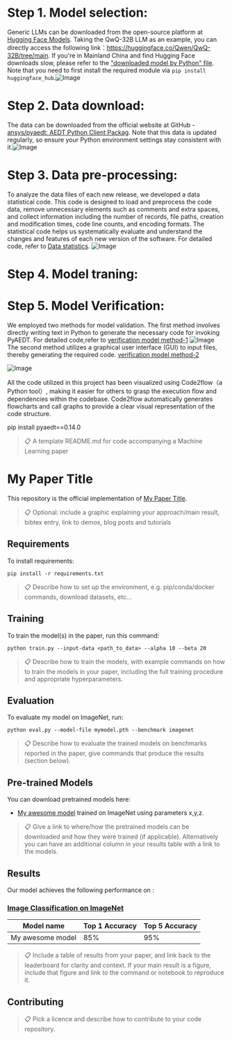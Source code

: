 
# Step 1. Model selection:
Generic LLMs can be downloaded from the open-source platform at [Hugging Face Models](https://huggingface.co/models). Taking the QwQ-32B LLM as an example, you can directly access the following link：https://huggingface.co/Qwen/QwQ-32B/tree/main.
If you're in Mainland China and find Hugging Face downloads slow, please refer to the ["downloaded model by Python" file](https://github.com/baikediguo/3D-Chiplet-model/blob/main/downloaded%20model%20by%20Python). Note that you need to first install the required module via `pip install huggingface_hub`.![Image](https://github.com/user-attachments/assets/337095fd-9b12-4806-abfe-fc3b29f5657e)

# Step 2. Data download:
 The data can be downloaded from the official website at GitHub - [ansys/pyaedt: AEDT Python Client Packag](https://github.com/ansys/pyaedt/tree/main). Note that this data is updated regularly, so ensure your Python environment settings stay consistent with it.![Image](https://github.com/user-attachments/assets/fa267869-9a09-432c-99b4-c8d6588b808e)

# Step 3. Data pre-processing:
To analyze the data files of each new release, we developed a data statistical code. This code is designed to load and preprocess the code data, remove unnecessary elements such as comments and extra spaces, and collect information including the number of records, file paths, creation and modification times, code line counts, and encoding formats. The statistical code helps us systematically evaluate and understand the changes and features of each new version of the software. 
For detailed code, refer to [Data statistics](https://github.com/baikediguo/3D-Chiplet-model/blob/main/Data%20%20statistics). ![Image](https://github.com/user-attachments/assets/2294b1ef-dd30-44ae-a020-28c9a3f880f4)

# Step 4. Model traning:

# Step 5. Model Verification:
We employed two methods for model validation. The first method involves directly writing text in Python to generate the necessary code for invoking PyAEDT. For detailed code,refer to [verification model method-1](https://github.com/baikediguo/3D-Chiplet-model/blob/main/verification%20model%20method-1) ![Image](https://github.com/user-attachments/assets/eca3ff1d-2153-4f3b-a28b-35101cbdc8da)
The second method utilizes a graphical user interface (GUI) to input files, thereby generating the required code. [verification model method-2](https://github.com/baikediguo/3D-Chiplet-model/blob/main/verification%20model%20method-2)

![Image](https://github.com/user-attachments/assets/ad4e8623-9792-4d3c-8612-7138c31ac626)

All the code utilized in this project has been visualized using Code2flow（a Python tool）, making it easier for others to grasp the execution flow and dependencies within the codebase. Code2flow automatically generates flowcharts and call graphs to provide a clear visual representation of the code structure.


pip install pyaedt==0.14.0



>📋  A template README.md for code accompanying a Machine Learning paper

# My Paper Title

This repository is the official implementation of [My Paper Title](https://arxiv.org/abs/2030.12345). 

>📋  Optional: include a graphic explaining your approach/main result, bibtex entry, link to demos, blog posts and tutorials

## Requirements

To install requirements:

```setup
pip install -r requirements.txt
```

>📋  Describe how to set up the environment, e.g. pip/conda/docker commands, download datasets, etc...

## Training

To train the model(s) in the paper, run this command:

```train
python train.py --input-data <path_to_data> --alpha 10 --beta 20
```

>📋  Describe how to train the models, with example commands on how to train the models in your paper, including the full training procedure and appropriate hyperparameters.

## Evaluation

To evaluate my model on ImageNet, run:

```eval
python eval.py --model-file mymodel.pth --benchmark imagenet
```

>📋  Describe how to evaluate the trained models on benchmarks reported in the paper, give commands that produce the results (section below).

## Pre-trained Models

You can download pretrained models here:

- [My awesome model](https://drive.google.com/mymodel.pth) trained on ImageNet using parameters x,y,z. 

>📋  Give a link to where/how the pretrained models can be downloaded and how they were trained (if applicable).  Alternatively you can have an additional column in your results table with a link to the models.

## Results

Our model achieves the following performance on :

### [Image Classification on ImageNet](https://paperswithcode.com/sota/image-classification-on-imagenet)

| Model name         | Top 1 Accuracy  | Top 5 Accuracy |
| ------------------ |---------------- | -------------- |
| My awesome model   |     85%         |      95%       |

>📋  Include a table of results from your paper, and link back to the leaderboard for clarity and context. If your main result is a figure, include that figure and link to the command or notebook to reproduce it. 


## Contributing

>📋  Pick a licence and describe how to contribute to your code repository. 

